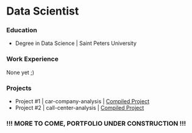 # Data Scientist

### Education
- Degree in Data Science | Saint Peters University

### Work Experience 
None yet ;)

### Projects
- Project #1 | car-company-analysis |
[Compiled Project](files/projects/cars_analysis_copy.pdf)
- Project #2 | call-center-analysis |
[Compiled Project](files/projects/call_center_analysis.pdf)


### !!! MORE TO COME, PORTFOLIO UNDER CONSTRUCTION !!!
